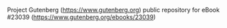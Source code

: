 Project Gutenberg (https://www.gutenberg.org) public repository for eBook #23039 (https://www.gutenberg.org/ebooks/23039)

